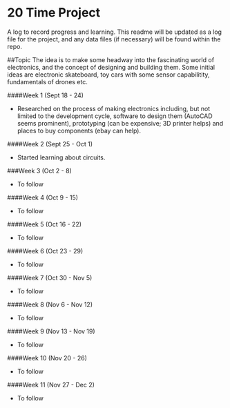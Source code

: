 # 20 Time Project 
A log to record progress and learning. This readme will be updated as a log file for the project, and any data files (if necessary) will be found within the repo. 

##Topic
The idea is to make some headway into the fascinating world of electronics, and the concept of designing and building them. Some initial ideas are electronic skateboard, toy cars with some sensor capabilitity, fundamentals of drones etc. 

####Week 1 (Sept 18 - 24)
* Researched on the process of making electronics including, but not limited to the development cycle, software to design them (AutoCAD seems prominent), prototyping (can be expensive; 3D printer helps) and places to buy components (ebay can help).

####Week 2 (Sept 25 - Oct 1)
* Started learning about circuits. 

###Week 3 (Oct 2 - 8)
* To follow

####Week 4 (Oct 9 - 15)
* To follow

####Week 5 (Oct 16 - 22)
* To follow

####Week 6 (Oct 23 - 29)
* To follow

####Week 7 (Oct 30 - Nov 5)
* To follow

####Week 8 (Nov 6 - Nov 12)
* To follow

####Week 9 (Nov 13 - Nov 19)
* To follow

####Week 10 (Nov 20 - 26)
* To follow

####Week 11 (Nov 27 - Dec 2)
* To follow
